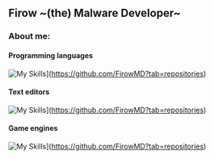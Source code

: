 ## Firow ~(the) Malware Developer~

### About me:
#### Programming languages
![My Skills](https://skillicons.dev/icons?i=c,v,lua,py,js,go,rust)](https://github.com/FirowMD?tab=repositories)

#### Text editors
![My Skills](https://skillicons.dev/icons?i=vscode,neovim)](https://github.com/FirowMD?tab=repositories)

#### Game engines
![My Skills](https://skillicons.dev/icons?i=godot,gamemakerstudio)](https://github.com/FirowMD?tab=repositories)
